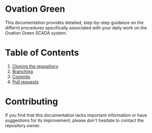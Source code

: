 # Ovation Green

This documentation provides detailed, step-by-step guidance on the differnt procedures specifically associated with your daily work on the Ovation Green SCADA system.

# Table of Contents

1. [Cloning the repositiory](https://github.com/ovationgreen/scada-readme/blob/main/git/clone/README.md)
3. [Branching](https://github.com/ovationgreen/scada-readme/blob/main/git/README.md)
4. [Commits](https://github.com/ovationgreen/scada-readme/blob/main/git/README.md)
5. [Pull requests](https://github.com/ovationgreen/scada-readme/blob/main/git/README.md)

# Contributing

If you find that this documentation lacks important information or have suggestions for its improvement, please don't hesitate to contact the repository owner.
